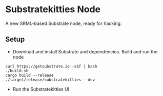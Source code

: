 # Substratekitties Node

A new SRML-based Substrate node, ready for hacking.

## Setup

* Download and install Substrate and dependencies. Build and run the node

```
curl https://getsubstrate.io -sSf | bash
./build.sh
cargo build --release
./target/release/substratekitties --dev
```

* Run the Substratekitties UI
